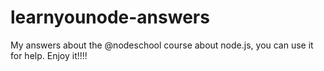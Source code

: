 learnyounode-answers
====================

My answers about the @nodeschool course about node.js, you can use it for help. Enjoy it!!!!
